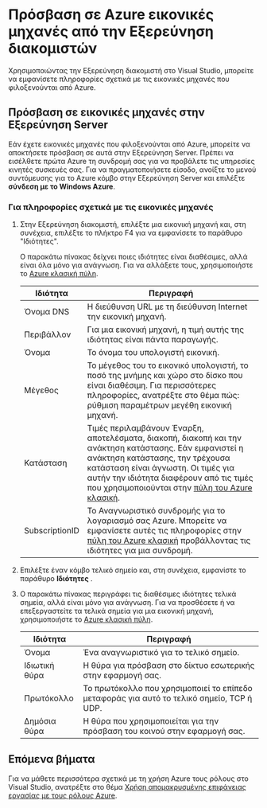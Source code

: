 <properties
   pageTitle="Πρόσβαση σε Azure εικονικές μηχανές από την Εξερεύνηση διακομιστών | Microsoft Azure"
   description="Δείτε μια επισκόπηση του τρόπου για την προβολή, δημιουργία και διαχείριση Azure εικονικές μηχανές (ΣΠΣ) στην Εξερεύνηση διακομιστή στο Visual Studio."
   services="visual-studio-online"
   documentationCenter="na"
   authors="TomArcher"
   manager="douge"
   editor="" />
<tags
   ms.service="multiple"
   ms.devlang="dotnet"
   ms.topic="article"
   ms.tgt_pltfrm="na"
   ms.workload="multiple"
   ms.date="08/15/2016"
   ms.author="tarcher" />

# <a name="accessing-azure-virtual-machines-from-server-explorer"></a>Πρόσβαση σε Azure εικονικές μηχανές από την Εξερεύνηση διακομιστών

Χρησιμοποιώντας την Εξερεύνηση διακομιστή στο Visual Studio, μπορείτε να εμφανίσετε πληροφορίες σχετικά με τις εικονικές μηχανές που φιλοξενούνται από Azure.

## <a name="accessing-virtual-machines-in-server-explorer"></a>Πρόσβαση σε εικονικές μηχανές στην Εξερεύνηση Server

Εάν έχετε εικονικές μηχανές που φιλοξενούνται από Azure, μπορείτε να αποκτήσετε πρόσβαση σε αυτά στην Εξερεύνηση Server. Πρέπει να εισέλθετε πρώτα Azure τη συνδρομή σας για να προβάλετε τις υπηρεσίες κινητές συσκευές σας. Για να πραγματοποιήσετε είσοδο, ανοίξτε το μενού συντόμευσης για το Azure κόμβο στην Εξερεύνηση Server και επιλέξτε **σύνδεση με το Windows Azure**.

### <a name="to-get-information-about-your-virtual-machines"></a>Για πληροφορίες σχετικά με τις εικονικές μηχανές

1. Στην Εξερεύνηση διακομιστή, επιλέξτε μια εικονική μηχανή και, στη συνέχεια, επιλέξτε το πλήκτρο F4 για να εμφανίσετε το παράθυρο "Ιδιότητες".

    Ο παρακάτω πίνακας δείχνει ποιες ιδιότητες είναι διαθέσιμες, αλλά είναι όλα μόνο για ανάγνωση. Για να αλλάξετε τους, χρησιμοποιήστε το [Azure κλασική πύλη](http://go.microsoft.com/fwlink/?LinkID=213885).

  	|Ιδιότητα|Περιγραφή|
  	|---|---|
  	|Όνομα DNS|Η διεύθυνση URL με τη διεύθυνση Internet την εικονική μηχανή.|
  	|Περιβάλλον|Για μια εικονική μηχανή, η τιμή αυτής της ιδιότητας είναι πάντα παραγωγής.|
  	|Όνομα|Το όνομα του υπολογιστή εικονική.|
  	|Μέγεθος|Το μέγεθος του το εικονικό υπολογιστή, το ποσό της μνήμης και χώρο στο δίσκο που είναι διαθέσιμη. Για περισσότερες πληροφορίες, ανατρέξτε στο θέμα πώς: ρύθμιση παραμέτρων μεγέθη εικονική μηχανή.|
  	|Κατάσταση|Τιμές περιλαμβάνουν Έναρξη, αποτελέσματα, διακοπή, διακοπή και την ανάκτηση κατάστασης. Εάν εμφανιστεί η ανάκτηση κατάστασης, την τρέχουσα κατάσταση είναι άγνωστη. Οι τιμές για αυτήν την ιδιότητα διαφέρουν από τις τιμές που χρησιμοποιούνται στην [πύλη του Azure κλασική](http://go.microsoft.com/fwlink/?LinkID=213885).|
  	|SubscriptionID|Το Αναγνωριστικό συνδρομής για το λογαριασμό σας Azure. Μπορείτε να εμφανίσετε αυτές τις πληροφορίες στην [πύλη του Azure κλασική](http://go.microsoft.com/fwlink/?LinkID=213885) προβάλλοντας τις ιδιότητες για μια συνδρομή.|

1. Επιλέξτε έναν κόμβο τελικό σημείο και, στη συνέχεια, εμφανίστε το παράθυρο **Ιδιότητες** .

1. Ο παρακάτω πίνακας περιγράφει τις διαθέσιμες ιδιότητες τελικά σημεία, αλλά είναι μόνο για ανάγνωση. Για να προσθέσετε ή να επεξεργαστείτε τα τελικά σημεία για μια εικονική μηχανή, χρησιμοποιήστε το [Azure κλασική πύλη](http://go.microsoft.com/fwlink/?LinkID=213885). 

  	|Ιδιότητα|Περιγραφή|
  	|---|---|
  	|Όνομα|Ένα αναγνωριστικό για το τελικό σημείο.|
  	|Ιδιωτική θύρα|Η θύρα για πρόσβαση στο δίκτυο εσωτερικής στην εφαρμογή σας.|
  	|Πρωτόκολλο|Το πρωτόκολλο που χρησιμοποιεί το επίπεδο μεταφοράς για αυτό το τελικό σημείο, TCP ή UDP.|
  	|Δημόσια θύρα|Η θύρα που χρησιμοποιείται για την πρόσβαση του κοινού στην εφαρμογή σας.|

## <a name="next-steps"></a>Επόμενα βήματα

Για να μάθετε περισσότερα σχετικά με τη χρήση Azure τους ρόλους στο Visual Studio, ανατρέξτε στο θέμα [Χρήση απομακρυσμένης επιφάνειας εργασίας με τους ρόλους Azure](vs-azure-tools-remote-desktop-roles.md).
